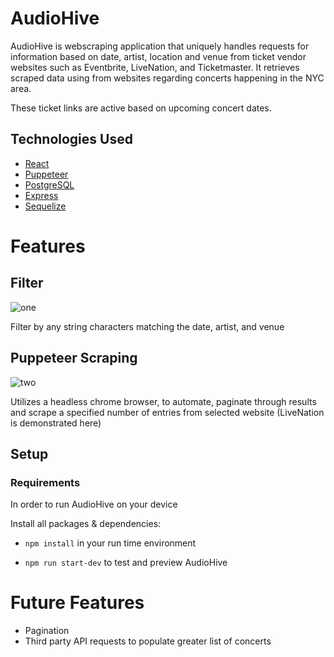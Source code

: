 # AudioHive

AudioHive is webscraping application that uniquely handles requests for information based on date, artist, location and venue from ticket vendor websites such as Eventbrite, LiveNation, and Ticketmaster. It retrieves scraped data using from websites regarding concerts happening in the NYC area.

These ticket links are active based on upcoming concert dates.

## Technologies Used
- [React](https://reactjs.org/docs/getting-started.html)
- [Puppeteer](https://developers.google.com/web/tools/puppeteer/get-started)
- [PostgreSQL](https://www.postgresql.org/about/)
- [Express](https://expressjs.com/)
- [Sequelize](https://sequelize.org/master/manual/getting-started.html)

# Features

## Filter
![one](https://media.giphy.com/media/iIM85U1IZvl77vELRX/giphy.gif)

Filter by any string characters matching the date, artist, and venue

## Puppeteer Scraping
![two](https://media.giphy.com/media/ZAqfT3asYOAU6zYy8T/giphy.gif)

Utilizes a headless chrome browser, to automate, paginate through results and scrape a specified number of entries from selected website (LiveNation is demonstrated here)


## Setup

### Requirements
In order to run AudioHive on your device

Install all packages & dependencies:
- `npm install` in your run time environment 

- `npm run start-dev` to test and preview AudioHive


# Future Features
- Pagination
- Third party API requests to populate greater list of concerts


